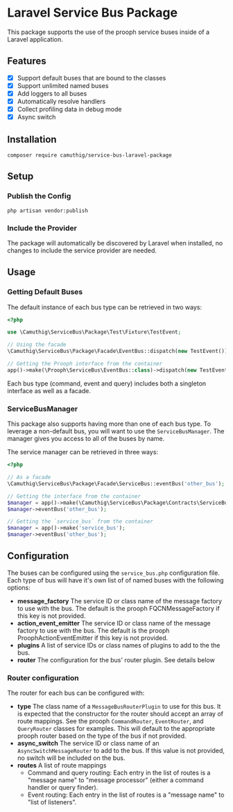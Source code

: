# Laravel Service Bus Package

This package supports the use of the prooph service buses inside of a Laravel application.

## Features

- [x] Support default buses that are bound to the classes
- [x] Support unlimited named buses
- [x] Add loggers to all buses
- [x] Automatically resolve handlers
- [x] Collect profiling data in debug mode
- [x] Async switch

## Installation

`composer require camuthig/service-bus-laravel-package`

## Setup

### Publish the Config

`php artisan vendor:publish`

### Include the Provider

The package will automatically be discovered by Laravel when installed, no
changes to include the service provider are needed.

## Usage

### Getting Default Buses

The default instance of each bus type can be retrieved in two ways:

```php
<?php

use \Camuthig\ServiceBus\Package\Test\Fixture\TestEvent;

// Using the facade
\Camuthig\ServiceBus\Package\Facade\EventBus::dispatch(new TestEvent());

// Getting the Prooph interface from the container
app()->make(\Prooph\ServiceBus\EventBus::class)->dispatch(new TestEvent()); 
```

Each bus type (command, event and query) includes both a singleton interface as
well as a facade.

### ServiceBusManager

This package also supports having more than one of each bus type. To leverage a
non-default bus, you will want to use the `ServiceBusManager`. The manager gives
you access to all of the buses by name.

The service manager can be retrieved in three ways: 

```php
<?php

// As a facade
\Camuthig\ServiceBus\Package\Facade\ServiceBus::eventBus('other_bus');

// Getting the interface from the container
$manager = app()->make(\Camuthig\ServiceBus\Package\Contracts\ServiceBusManager::class);
$manager->eventBus('other_bus');

// Getting the `service_bus` from the container
$manager = app()->make('service_bus');
$manager->eventBus('other_bus');

```

## Configuration

The buses can be configured using the `service_bus.php` configuration file. Each
type of bus will have it's own list of of named buses with the following options:

* **message_factory** The service ID or class name of the message factory to use
with the bus. The default is the prooph FQCNMessageFactory if this key is not
provided.
* **action_event_emitter** The service ID or class name of the message factory
to use with the bus. The default is the prooph ProophActionEventEmitter if
this key is not provided.
* **plugins** A list of service IDs or class names of plugins to add to the the
bus.
* **router** The configuration for the bus' router plugin. See details below

### Router configuration

The router for each bus can be configured with:

* **type** The class name of a `MessageBusRouterPlugin` to use for this bus. It
is expected that the constructor for the router should accept an array of
route mappings. See the prooph `CommandRouter`, `EventRouter`, and
`QueryRouter` classes for examples. This will default to the appropriate
prooph router based on the type of the bus if not provided.
* **async_switch** The service ID or class name of an `AsyncSwitchMessageRouter`
to add to the bus. If this value is not provided, no switch will be included
on the bus.
* **routes** A list of route mappings
    * Command and query routing: Each entry in the list of routes is a "message
      name" to "message processor" (either a command handler or query finder).
    * Event routing: Each entry in the list of routes is a "message name" to "list of listeners".

